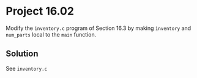 # Project 16.02

Modify the `inventory.c` program of Section 16.3 by making `inventory` and
`num_parts` local to the `main` function.

## Solution

See `inventory.c`
